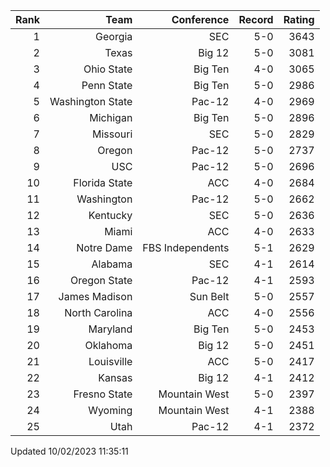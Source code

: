 | Rank  | Team                 | Conference           | Record   | Rating |
| ---:  | ---:                 | ---:                 | ---:     | ---:   |
| 1     | Georgia              | SEC                  | 5-0      | 3643   |
| 2     | Texas                | Big 12               | 5-0      | 3081   |
| 3     | Ohio State           | Big Ten              | 4-0      | 3065   |
| 4     | Penn State           | Big Ten              | 5-0      | 2986   |
| 5     | Washington State     | Pac-12               | 4-0      | 2969   |
| 6     | Michigan             | Big Ten              | 5-0      | 2896   |
| 7     | Missouri             | SEC                  | 5-0      | 2829   |
| 8     | Oregon               | Pac-12               | 5-0      | 2737   |
| 9     | USC                  | Pac-12               | 5-0      | 2696   |
| 10    | Florida State        | ACC                  | 4-0      | 2684   |
| 11    | Washington           | Pac-12               | 5-0      | 2662   |
| 12    | Kentucky             | SEC                  | 5-0      | 2636   |
| 13    | Miami                | ACC                  | 4-0      | 2633   |
| 14    | Notre Dame           | FBS Independents     | 5-1      | 2629   |
| 15    | Alabama              | SEC                  | 4-1      | 2614   |
| 16    | Oregon State         | Pac-12               | 4-1      | 2593   |
| 17    | James Madison        | Sun Belt             | 5-0      | 2557   |
| 18    | North Carolina       | ACC                  | 4-0      | 2556   |
| 19    | Maryland             | Big Ten              | 5-0      | 2453   |
| 20    | Oklahoma             | Big 12               | 5-0      | 2451   |
| 21    | Louisville           | ACC                  | 5-0      | 2417   |
| 22    | Kansas               | Big 12               | 4-1      | 2412   |
| 23    | Fresno State         | Mountain West        | 5-0      | 2397   |
| 24    | Wyoming              | Mountain West        | 4-1      | 2388   |
| 25    | Utah                 | Pac-12               | 4-1      | 2372   |

Updated 10/02/2023 11:35:11
